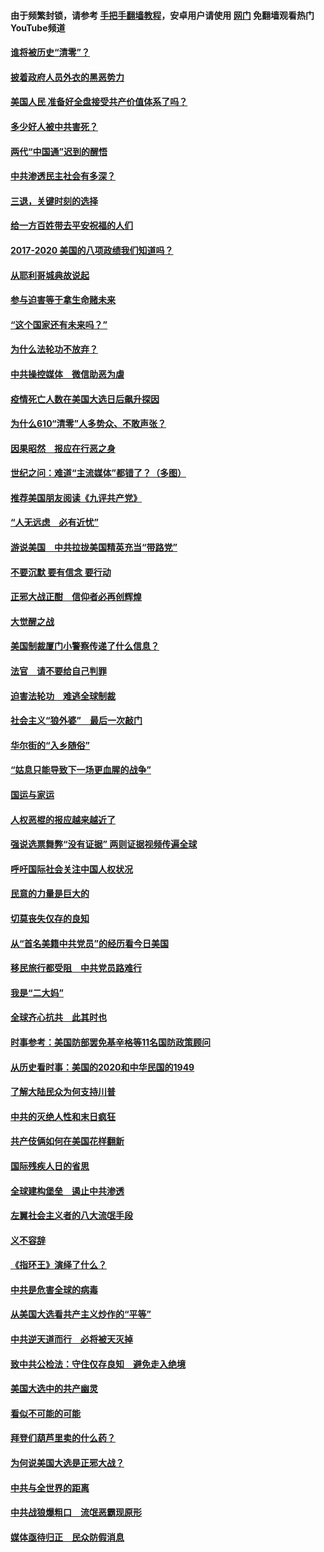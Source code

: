 #### 由于频繁封锁，请参考 [手把手翻墙教程](https://github.com/gfw-breaker/guides/wiki/)，安卓用户请使用 [网门](https://github.com/gfw-breaker/nogfw/blob/master/dl.md?t=02031000) 免翻墙观看热门YouTube频道 

#### [谁将被历史“清零”？](../pages/73/417485.md?t=02031000) 

#### [披着政府人员外衣的黑恶势力](../pages/73/417442.md?t=02031000) 

#### [美国人民 准备好全盘接受共产价值体系了吗？](../pages/73/417491.md?t=02031000) 

#### [多少好人被中共害死？](../pages/73/417144.md?t=02031000) 

#### [两代“中国通”迟到的醒悟](../pages/73/417064.md?t=02031000) 

#### [中共渗透民主社会有多深？](../pages/73/417063.md?t=02031000) 

#### [三退，关键时刻的选择](../pages/73/416969.md?t=02031000) 

#### [给一方百姓带去平安祝福的人们](../pages/73/416941.md?t=02031000) 

#### [2017-2020  美国的八项政绩我们知道吗？](../pages/73/416968.md?t=02031000) 

#### [从耶利哥城典故说起](../pages/73/416892.md?t=02031000) 

#### [参与迫害等于拿生命赌未来](../pages/73/416856.md?t=02031000) 

#### [“这个国家还有未来吗？”](../pages/73/416852.md?t=02031000) 

#### [为什么法轮功不放弃？](../pages/73/416864.md?t=02031000) 

#### [中共操控媒体　微信助恶为虐](../pages/73/416724.md?t=02031000) 

#### [疫情死亡人数在美国大选日后飙升探因](../pages/73/416606.md?t=02031000) 

#### [为什么610“清零”人多势众、不敢声张？](../pages/73/416632.md?t=02031000) 

#### [因果昭然　报应在行恶之身](../pages/73/416582.md?t=02031000) 

#### [世纪之问：难道“主流媒体”都错了？（多图）](../pages/73/416571.md?t=02031000) 

#### [推荐美国朋友阅读《九评共产党》](../pages/73/416510.md?t=02031000) 

#### [“人无远虑　必有近忧”](../pages/73/416513.md?t=02031000) 

#### [游说美国　中共拉拢美国精英充当“带路党”](../pages/73/416529.md?t=02031000) 

#### [不要沉默 要有信念 要行动](../pages/73/416457.md?t=02031000) 

#### [正邪大战正酣　信仰者必再创辉煌](../pages/73/416433.md?t=02031000) 

#### [大觉醒之战](../pages/73/416456.md?t=02031000) 

#### [美国制裁厦门小警察传递了什么信息？](../pages/73/416432.md?t=02031000) 

#### [法官　请不要给自己判罪](../pages/73/416379.md?t=02031000) 

#### [迫害法轮功　难逃全球制裁](../pages/73/416380.md?t=02031000) 

#### [社会主义“狼外婆”　最后一次敲门](../pages/73/416394.md?t=02031000) 

#### [华尔街的“入乡随俗”](../pages/73/416395.md?t=02031000) 

#### [“姑息只能导致下一场更血腥的战争”](../pages/73/416223.md?t=02031000) 

#### [国运与家运](../pages/73/416224.md?t=02031000) 

#### [人权恶棍的报应越来越近了](../pages/73/416276.md?t=02031000) 

#### [强说选票舞弊“没有证据” 两则证据视频传遍全球](../pages/73/416227.md?t=02031000) 

#### [呼吁国际社会关注中国人权状况](../pages/73/416135.md?t=02031000) 

#### [民意的力量是巨大的](../pages/73/416222.md?t=02031000) 

#### [切莫丧失仅存的良知](../pages/73/416134.md?t=02031000) 

#### [从“首名美籍中共党员”的经历看今日美国](../pages/73/416114.md?t=02031000) 

#### [移民旅行都受阻　中共党员路难行](../pages/73/416033.md?t=02031000) 

#### [我是“二大妈”](../pages/73/415529.md?t=02031000) 

#### [全球齐心抗共　此其时也](../pages/73/415989.md?t=02031000) 

#### [时事参考：美国防部罢免基辛格等11名国防政策顾问](../pages/73/415970.md?t=02031000) 

#### [从历史看时事：美国的2020和中华民国的1949](../pages/73/415949.md?t=02031000) 

#### [了解大陆民众为何支持川普](../pages/73/415950.md?t=02031000) 

#### [中共的灭绝人性和末日疯狂](../pages/73/415944.md?t=02031000) 

#### [共产伎俩如何在美国花样翻新](../pages/73/415908.md?t=02031000) 

#### [国际残疾人日的省思](../pages/73/415849.md?t=02031000) 

#### [全球建构堡垒　遏止中共渗透](../pages/73/415850.md?t=02031000) 

#### [左翼社会主义者的八大流氓手段](../pages/73/415802.md?t=02031000) 

#### [义不容辞](../pages/73/415807.md?t=02031000) 

#### [《指环王》演绎了什么？](../pages/73/415739.md?t=02031000) 

#### [中共是危害全球的病毒](../pages/73/415569.md?t=02031000) 

#### [从美国大选看共产主义炒作的“平等”](../pages/73/415654.md?t=02031000) 

#### [中共逆天道而行　必将被天灭掉](../pages/73/415626.md?t=02031000) 

#### [致中共公检法：守住仅存良知　避免走入绝境](../pages/73/415627.md?t=02031000) 

#### [美国大选中的共产幽灵](../pages/73/415618.md?t=02031000) 

#### [看似不可能的可能](../pages/73/415619.md?t=02031000) 

#### [拜登们葫芦里卖的什么药？](../pages/73/415531.md?t=02031000) 

#### [为何说美国大选是正邪大战？](../pages/73/415530.md?t=02031000) 

#### [中共与全世界的距离](../pages/73/415435.md?t=02031000) 

#### [中共战狼爆粗口　流氓恶霸现原形](../pages/73/415426.md?t=02031000) 

#### [媒体亟待归正　民众防假消息](../pages/73/415402.md?t=02031000) 


